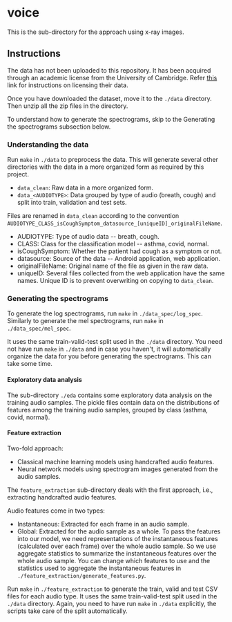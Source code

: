 # voice
This is the sub-directory for the approach using x-ray images.

## Instructions
The data has not been uploaded to this repository.
It has been acquired through an academic license from the University of Cambridge.
Refer [this](https://covid-19-sounds.org/en/blog/data_sharing.html) link for instructions on licensing their data.

Once you have downloaded the dataset, move it to the `./data` directory. Then unzip all the zip files in the directory.

To understand how to generate the spectrograms, skip to the Generating the spectrograms subsection below.

### Understanding the data
Run `make` in `./data` to preprocess the data.
This will generate several other directories with the data in a more organized form as required by this project.  
* `data_clean`: Raw data in a more organized form.  
* `data_<AUDIOTYPE>`: Data grouped by type of audio (breath, cough) and split into train, validation and test sets.

Files are renamed in `data_clean` according to the convention `AUDIOTYPE_CLASS_isCoughSymptom_datasource_[uniqueID]_originalFileName`.  
* AUDIOTYPE: Type of audio data -- breath, cough.  
* CLASS: Class for the classification model -- asthma, covid, normal.  
* isCoughSymptom: Whether the patient had cough as a symptom or not.  
* datasource: Source of the data -- Android application, web application. 
* originalFileName: Original name of the file as given in the raw data.  
* uniqueID: Several files collected from the web application have the same names. Unique ID is to prevent overwriting on copying to `data_clean`.  

### Generating the spectrograms
To generate the log spectrograms, run `make` in `./data_spec/log_spec`. Similarly to generate the mel spectrograms, run `make` in `./data_spec/mel_spec`. 

It uses the same train-valid-test split used in the `./data` directory. You need not have run `make` in `./data` and in case you haven't, it will automatically organize the data for you before generating the spectrograms. This can take some time.

#### Exploratory data analysis
The sub-directory `./eda` contains some exploratory data analysis on the training audio samples. The pickle files contain data on the distributions of features among the training audio samples, grouped by class (asthma, covid, normal).

#### Feature extraction
Two-fold approach:  
* Classical machine learning models using handcrafted audio features.
* Neural network models using spectrogram images generated from the audio samples.

The `feature_extraction` sub-directory deals with the first approach, i.e., extracting handcrafted audio features.

Audio features come in two types:  
* Instantaneous: Extracted for each frame in an audio sample.
* Global: Extracted for the audio sample as a whole.
To pass the features into our model, we need representations of the instantaneous features (calculated over each frame) over the whole audio sample. So we use aggregate statistics to summarize the instantaneous features over the whole audio sample. You can change which features to use and the statistics used to aggregate the instantaneous features in `./feature_extraction/generate_features.py`.

Run `make` in `./feature_extraction` to generate the train, valid and test CSV files for each audio type. It uses the same train-valid-test split used in the `./data` directory. Again, you need to have run `make` in `./data` explicitly, the scripts take care of the split automatically.
